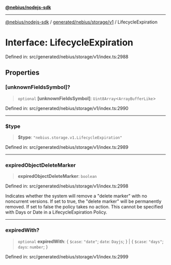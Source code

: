 [**@nebius/nodejs-sdk**](../../../../../README.md)

***

[@nebius/nodejs-sdk](../../../../../README.md) / [generated/nebius/storage/v1](../README.md) / LifecycleExpiration

# Interface: LifecycleExpiration

Defined in: src/generated/nebius/storage/v1/index.ts:2988

## Properties

### \[unknownFieldsSymbol\]?

> `optional` **\[unknownFieldsSymbol\]**: `Uint8Array`\<`ArrayBufferLike`\>

Defined in: src/generated/nebius/storage/v1/index.ts:2990

***

### $type

> **$type**: `"nebius.storage.v1.LifecycleExpiration"`

Defined in: src/generated/nebius/storage/v1/index.ts:2989

***

### expiredObjectDeleteMarker

> **expiredObjectDeleteMarker**: `boolean`

Defined in: src/generated/nebius/storage/v1/index.ts:2998

Indicates whether the system will remove a "delete marker" with no noncurrent versions.
 If set to true, the "delete marker" will be permanently removed.
 If set to false the policy takes no action.
 This cannot be specified with Days or Date in a LifecycleExpiration Policy.

***

### expiredWith?

> `optional` **expiredWith**: \{ `$case`: `"date"`; `date`: `Dayjs`; \} \| \{ `$case`: `"days"`; `days`: `number`; \}

Defined in: src/generated/nebius/storage/v1/index.ts:2999
